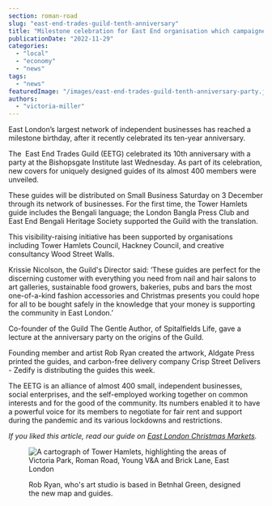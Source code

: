 ```yaml
---
section: roman-road
slug: "east-end-trades-guild-tenth-anniversary"
title: "Milestone celebration for East End organisation which campaigned for fair business rents during pandemic"
publicationDate: "2022-11-29"
categories: 
  - "local"
  - "economy"
  - "news"
tags: 
  - "news"
featuredImage: "/images/east-end-trades-guild-tenth-anniversary-party.jpg"
authors: 
  - "victoria-miller"
---
```


East London’s largest network of independent businesses has reached a milestone birthday, after it recently celebrated its ten-year anniversary.

The  East End Trades Guild (EETG) celebrated its 10th anniversary with a party at the Bishopsgate Institute last Wednesday. As part of its celebration, new covers for uniquely designed guides of its almost 400 members were unveiled. 

These guides will be distributed on Small Business Saturday on 3 December through its network of businesses. For the first time, the Tower Hamlets guide includes the Bengali language; the London Bangla Press Club and East End Bengali Heritage Society supported the Guild with the translation.

This visibility-raising initiative has been supported by organisations including Tower Hamlets Council, Hackney Council, and creative consultancy Wood Street Walls.

Krissie Nicolson, the Guild's Director said: ‘These guides are perfect for the discerning customer with everything you need from nail and hair salons to art galleries, sustainable food growers, bakeries, pubs and bars the most one-of-a-kind fashion accessories and Christmas presents you could hope for all to be bought safely in the knowledge that your money is supporting the community in East London.’

Co-founder of the Guild The Gentle Author, of Spitalfields Life, gave a lecture at the anniversary party on the origins of the Guild.

Founding member and artist Rob Ryan created the artwork, Aldgate Press printed the guides, and carbon-free delivery company Crisp Street Delivers - Zedify is distributing the guides this week.

The EETG is an alliance of almost 400 small, independent businesses, social enterprises, and the self-employed working together on common interests and for the good of the community. Its numbers enabled it to have a powerful voice for its members to negotiate for fair rent and support during the pandemic and its various lockdowns and restrictions.

_If you liked this article, read our guide on [East London Christmas Markets](https://romanroadlondon.com/east-end-christmas-markets/)._

<figure>

![A cartograph of Tower Hamlets, highlighting the areas of Victoria Park, Roman Road, Young V&A and Brick Lane, East London](/images/east-end-trades-guild-map3-1024x683.jpeg)

<figcaption>

Rob Ryan, who's art studio is based in Betnhal Green, designed the new map and guides.

</figcaption>

</figure>



